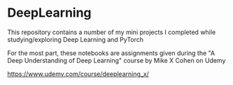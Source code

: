 # DeepLearning

This repository contains a number of my mini projects I completed while studying/exploring Deep Learning and PyTorch

For the most part, these notebooks are assignments given during the "A Deep Understanding of Deep Learning" course by Mike X Cohen on Udemy

https://www.udemy.com/course/deeplearning_x/
